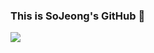 ### This is SoJeong's GitHub 👋
<img src="https://img.shields.io/badge
/한우석-02458D?style=
?style=for-the-badge&logo=appveyo"/>
<!--
**SojeongM/SojeongM** is a ✨ _special_ ✨ repository because its `README.md` (this file) appears on your GitHub profile.

Here are some ideas to get you started:

- 🔭 I’m currently working on ...
- 🌱 I’m currently learning ...
- 👯 I’m looking to collaborate on ...
- 🤔 I’m looking for help with ...
- 💬 Ask me about ...
- 📫 How to reach me: ...
- 😄 Pronouns: ...
- ⚡ Fun fact: ...
-->
